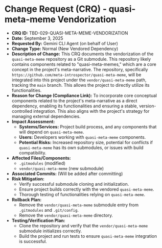 # Change Request (CRQ) - quasi-meta-meme Vendorization

*   **CRQ ID:** TBD-029-QUASI-META-MEME-VENDORIZATION
*   **Date:** September 3, 2025
*   **Requested By:** Gemini CLI Agent (on behalf of User)
*   **Change Type:** Normal (New Vendored Dependency)
*   **Description of Change:**
    This CRQ documents the vendorization of the `quasi-meta-meme` repository as a Git submodule. This repository likely contains components related to "quasi-meta-memes," which are a core concept in the project's meta-narrative. The repository, specifically `https://github.com/meta-introspector/quasi-meta-meme`, will be integrated into this project under the `vendor/quasi-meta-meme` path, tracking the `main` branch. This allows the project to directly utilize its functionalities.
*   **Reason for Change (Compliance Link):**
    To incorporate core conceptual components related to the project's meta-narrative as a direct dependency, enabling its functionalities and ensuring a stable, version-controlled integration. This also aligns with the project's strategy for managing external dependencies.
*   **Impact Assessment:**
    *   **Systems/Services:** Project build process, and any components that will depend on `quasi-meta-meme`.
    *   **Users:** Developers working with `quasi-meta-meme` components.
    *   **Potential Risks:** Increased repository size, potential for conflicts if `quasi-meta-meme` has its own submodules, or issues with build compatibility.
*   **Affected Files/Components:**
    *   `.gitmodules` (modified)
    *   `vendor/quasi-meta-meme` (new submodule)
*   **Associated Commits:** (Will be added after committing)
*   **Risk Mitigation:**
    *   Verify successful submodule cloning and initialization.
    *   Ensure project builds correctly with the vendored `quasi-meta-meme`.
    *   Thorough testing of functionalities relying on `quasi-meta-meme`.
*   **Rollback Plan:**
    *   Remove the `vendor/quasi-meta-meme` submodule entry from `.gitmodules` and `.git/config`.
    *   Remove the `vendor/quasi-meta-meme` directory.
*   **Testing/Verification Plan:**
    *   Clone the repository and verify that the `vendor/quasi-meta-meme` submodule initializes correctly.
    *   Build the project and run tests to ensure `quasi-meta-meme` integration is successful.
